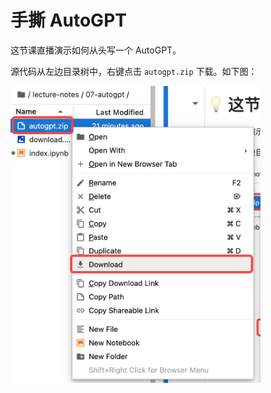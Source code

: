 # 手撕 AutoGPT

这节课直播演示如何从头写一个 AutoGPT。

源代码从左边目录树中，右键点击 `autogpt.zip` 下载。如下图：

<img src="_images/llm/download.png" width="400" />



